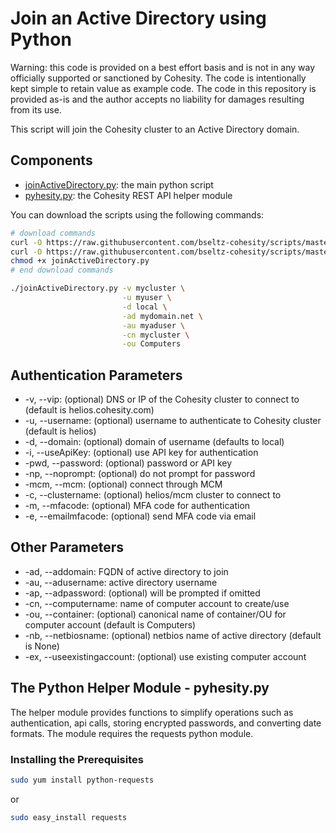 # Join an Active Directory using Python

Warning: this code is provided on a best effort basis and is not in any way officially supported or sanctioned by Cohesity. The code is intentionally kept simple to retain value as example code. The code in this repository is provided as-is and the author accepts no liability for damages resulting from its use.

This script will join the Cohesity cluster to an Active Directory domain.

## Components

* [joinActiveDirectory.py](https://raw.githubusercontent.com/bseltz-cohesity/scripts/master/python/joinActiveDirectory/joinActiveDirectory.py): the main python script
* [pyhesity.py](https://raw.githubusercontent.com/bseltz-cohesity/scripts/master/python/pyhesity/pyhesity.py): the Cohesity REST API helper module

You can download the scripts using the following commands:

```bash
# download commands
curl -O https://raw.githubusercontent.com/bseltz-cohesity/scripts/master/python/joinActiveDirectory/joinActiveDirectory.py
curl -O https://raw.githubusercontent.com/bseltz-cohesity/scripts/master/python/pyhesity.py
chmod +x joinActiveDirectory.py
# end download commands
```

```bash
./joinActiveDirectory.py -v mycluster \
                         -u myuser \
                         -d local \
                         -ad mydomain.net \
                         -au myaduser \
                         -cn mycluster \
                         -ou Computers
```

## Authentication Parameters

* -v, --vip: (optional) DNS or IP of the Cohesity cluster to connect to (default is helios.cohesity.com)
* -u, --username: (optional) username to authenticate to Cohesity cluster (default is helios)
* -d, --domain: (optional) domain of username (defaults to local)
* -i, --useApiKey: (optional) use API key for authentication
* -pwd, --password: (optional) password or API key
* -np, --noprompt: (optional) do not prompt for password
* -mcm, --mcm: (optional) connect through MCM
* -c, --clustername: (optional) helios/mcm cluster to connect to
* -m, --mfacode: (optional) MFA code for authentication
* -e, --emailmfacode: (optional) send MFA code via email

## Other Parameters

* -ad, --addomain: FQDN of active directory to join
* -au, --adusername: active directory username
* -ap, --adpassword: (optional) will be prompted if omitted
* -cn, --computername: name of computer account to create/use
* -ou, --container: (optional) canonical name of container/OU for computer account (default is Computers)
* -nb, --netbiosname: (optional) netbios name of active directory (default is None)
* -ex, --useexistingaccount: (optional) use existing computer account

## The Python Helper Module - pyhesity.py

The helper module provides functions to simplify operations such as authentication, api calls, storing encrypted passwords, and converting date formats. The module requires the requests python module.

### Installing the Prerequisites

```bash
sudo yum install python-requests
```

or

```bash
sudo easy_install requests
```
